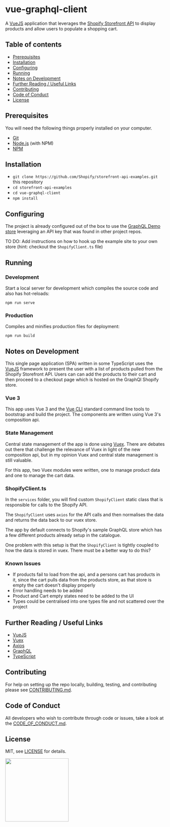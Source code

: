 # vue-graphql-client

A [VueJS](https://v3.vuejs.org/guide/introduction.html) application that leverages the [Shopify Storefront API](https://shopify.dev/docs/storefront-api) to display products and allow users to populate a shopping cart.

## Table of contents 

* [Prerequisites](#prerequisites)
* [Installation](#installation)
* [Configuring](#configuring)
* [Running](#running)
* [Notes on Development](#notes-on-development)
* [Further Reading / Useful Links](#further-reading-useful-links)
* [Contributing](#contributing)
* [Code of Conduct](#code-of-conduct)
* [License](http://github.com/Shopify/graphql-js-client/blob/master/LICENSE.md)

## Prerequisites

You will need the following things properly installed on your computer.

* [Git](https://git-scm.com/)
* [Node.js](https://nodejs.org/) (with NPM)
* [NPM](https://www.npmjs.com/)

## Installation

* `git clone https://github.com/Shopify/storefront-api-examples.git` this repository
* `cd storefront-api-examples`
* `cd vue-graphql-client`
* `npm install`

## Configuring

The project is already configured out of the box to use the [GraphQL Demo store](https://graphql.myshopify.com/) leveraging an API key that was found in other project repos.

TO DO: Add instructions on how to hook up the example site to your own store (hint: checkout the `ShopifyClient.ts` file)

## Running

### Development

Start a local server for development which compiles the source code and also has hot-reloads: 

```
npm run serve
```

### Production

Compiles and minifies production files for deployment:

```
npm run build
```

## Notes on Development

This single page application (SPA) written in some TypeScript uses the [VueJS](https://v3.vuejs.org/guide/introduction.html) framework to present the user with a list of products pulled from the Shopify Storefront API. Users can can add the products to their cart and then proceed to a checkout page which is hosted on the GraphQl Shopify store. 

### Vue 3

This app uses Vue 3 and the [Vue CLI](https://cli.vuejs.org/) standard command line tools to bootstrap and build the project. The components are written using Vue 3's composition api. 

### State Management

Central state management of the app is done using [Vuex](https://vuex.vuejs.org/). There are debates out there that challenge the relevance of Vuex in light of the new composition api, but in my opinion Vuex and central state management is still valuable.

For this app, two Vuex modules were written, one to manage product data and one to manage the cart data.

### ShopifyClient.ts

In the `services` folder, you will find custom `ShopifyClient` static class that is responsible for calls to the Shopify API.

The `ShopifyClient` uses `axios` for the API calls and then normalises the data and returns the data back to our vuex store. 

The app by default connects to Shopify's sample GraphQL store which has a few different products already setup in the catalogue. 

One problem with this setup is that the `ShopifyClient` is tightly coupled to how the data is stored in vuex. There must be a better way to do this?

### Known Issues

* If products fail to load from the api, and a persons cart has products in it, since the cart pulls data from the products store, as that store is empty the cart doesn't display properly
* Error handling needs to be added 
* Product and Cart empty states need to be added to the UI
* Types could be centralised into one types file and not scattered over the project

## Further Reading / Useful Links

* [VueJS](https://v3.vuejs.org/guide/introduction.html)
* [Vuex](https://vuex.vuejs.org/)
* [Axios](https://github.com/axios/axios)
* [GraphQL](https://graphql.org/)
* [TypeScript](https://www.typescriptlang.org/)

## Contributing

For help on setting up the repo locally, building, testing, and contributing
please see [CONTRIBUTING.md](https://github.com/Shopify/storefront-api-examples/blob/master/CONTRIBUTING.md).

## Code of Conduct

All developers who wish to contribute through code or issues, take a look at the
[CODE_OF_CONDUCT.md](https://github.com/Shopify/storefront-api-examples/blob/master/CODE_OF_CONDUCT.md).

## License

MIT, see [LICENSE](https://github.com/Shopify/storefront-api-examples/blob/master/LICENSE.txt) for details.

<img src="https://cdn.shopify.com/shopify-marketing_assets/builds/19.0.0/shopify-full-color-black.svg" width="200" />
